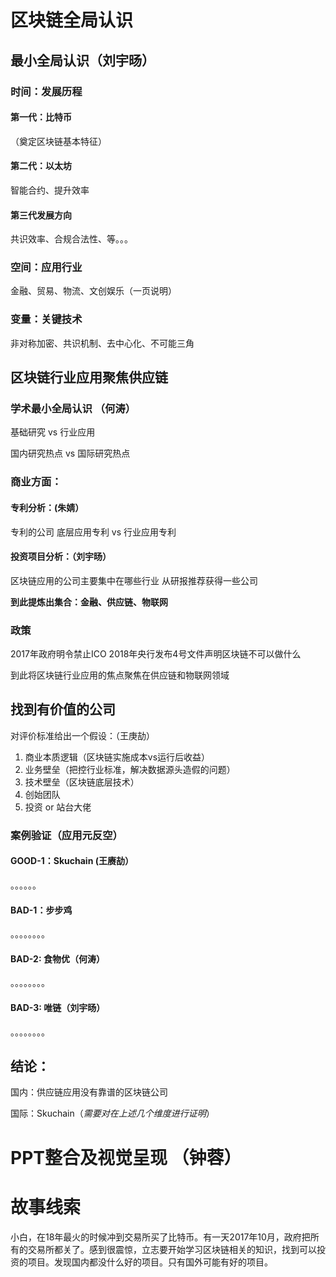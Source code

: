 # 区块链全局认识

## 最小全局认识（刘宇旸）

### 时间：发展历程

#### 第一代：比特币

（奠定区块链基本特征）

#### 第二代：以太坊

智能合约、提升效率

#### 第三代发展方向

共识效率、合规合法性、等。。。

### 空间：应用行业

金融、贸易、物流、文创娱乐（一页说明）

### 变量：关键技术

非对称加密、共识机制、去中心化、不可能三角

## 区块链行业应用聚焦供应链

### 学术最小全局认识 （何涛）

基础研究 vs 行业应用

国内研究热点 vs 国际研究热点

### 商业方面：
#### 专利分析：(朱婧）

专利的公司
底层应用专利 vs 行业应用专利

#### 投资项目分析：（刘宇旸）

区块链应用的公司主要集中在哪些行业
从研报推荐获得一些公司

**到此提炼出集合：金融、供应链、物联网**

### 政策
2017年政府明令禁止ICO
2018年央行发布4号文件声明区块链不可以做什么

到此将区块链行业应用的焦点聚焦在供应链和物联网领域


## 找到有价值的公司
对评价标准给出一个假设：（王庚劼）

1. 商业本质逻辑（区块链实施成本vs运行后收益）
2. 业务壁垒（把控行业标准，解决数据源头造假的问题）
3. 技术壁垒（区块链底层技术）
4. 创始团队
5. 投资 or 站台大佬

### 案例验证（应用元反空）

#### GOOD-1：Skuchain (王赓劼）
。。。。。。
#### BAD-1：步步鸡
。。。。。。。。
#### BAD-2: 食物优（何涛）
。。。。。。。。
#### BAD-3: 唯链（刘宇旸）
。。。。。。。。

## 结论：
国内：供应链应用没有靠谱的区块链公司

国际：Skuchain（*需要对在上述几个维度进行证明*）

# PPT整合及视觉呈现 （钟蓉）

# 故事线索
小白，在18年最火的时候冲到交易所买了比特币。有一天2017年10月，政府把所有的交易所都关了。感到很震惊，立志要开始学习区块链相关的知识，找到可以投资的项目。发现国内都没什么好的项目。只有国外可能有好的项目。





